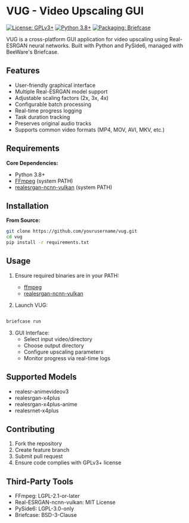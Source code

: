 # VUG - Video Upscaling GUI

[![License: GPLv3+](https://img.shields.io/badge/License-GPLv3+-blue.svg)](https://www.gnu.org/licenses/gpl-3.0)
[![Python 3.8+](https://img.shields.io/badge/Python-3.8%2B-blue?logo=python&logoColor=white)](https://python.org)
[![Packaging: Briefcase](https://img.shields.io/badge/Packaging-Briefcase-ff69b4)](https://briefcase.readthedocs.io)

VUG is a cross-platform GUI application for video upscaling using Real-ESRGAN neural networks. Built with Python and PySide6, managed with BeeWare's Briefcase.

## Features
- User-friendly graphical interface
- Multiple Real-ESRGAN model support
- Adjustable scaling factors (2x, 3x, 4x)
- Configurable batch processing
- Real-time progress logging
- Task duration tracking
- Preserves original audio tracks
- Supports common video formats (MP4, MOV, AVI, MKV, etc.)

## Requirements
**Core Dependencies:**
- Python 3.8+
- [FFmpeg](https://ffmpeg.org/download.html) (system PATH)
- [realesrgan-ncnn-vulkan](https://github.com/xinntao/Real-ESRGAN-ncnn-vulkan) (system PATH)

## Installation
**From Source:**
```bash
git clone https://github.com/yourusername/vug.git
cd vug
pip install -r requirements.txt
```
## Usage
1. Ensure required binaries are in your PATH:
   - [ffmpeg](https://ffmpeg.org/download.html)
   - [realesrgan-ncnn-vulkan](https://github.com/xinntao/Real-ESRGAN-ncnn-vulkan)

2. Launch VUG:

```bash

briefcase run
```
3. GUI Interface:
   - Select input video/directory
   - Choose output directory
   - Configure upscaling parameters
   - Monitor progress via real-time logs

## Supported Models
- realesr-animevideov3
- realesrgan-x4plus
- realesrgan-x4plus-anime
- realesrnet-x4plus

## Contributing
1. Fork the repository  
2. Create feature branch  
3. Submit pull request  
4. Ensure code complies with GPLv3+ license  

## Third-Party Tools
- FFmpeg: LGPL-2.1-or-later  
- Real-ESRGAN-ncnn-vulkan: MIT License  
- PySide6: LGPL-3.0-only  
- Briefcase: BSD-3-Clause  